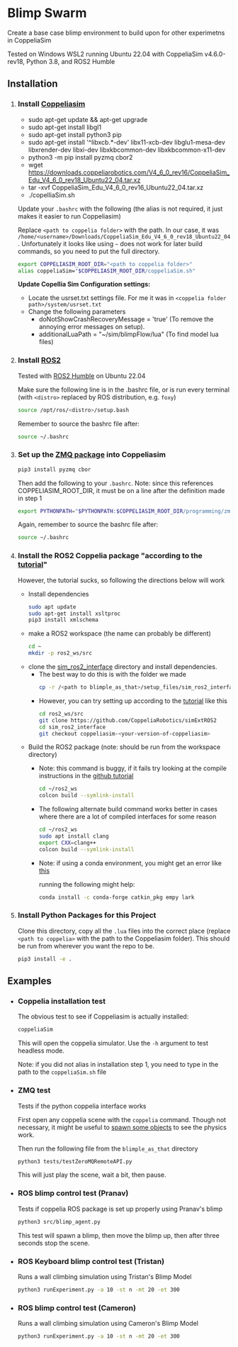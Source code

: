 # Blimp Swarm
Create a base case blimp environment to build upon for other experimetns in CoppeliaSim

Tested on Windows WSL2 running Ubuntu 22.04 with CoppeliaSim v4.6.0-rev18, Python 3.8, and ROS2 Humble

## Installation

1. ### Install [Coppeliasim](https://www.coppeliarobotics.com/)

    * sudo apt-get update && apt-get upgrade
    * sudo apt-get install libgl1
    * sudo apt-get install python3 pip
    * sudo apt-get install '^libxcb.*-dev' libx11-xcb-dev libglu1-mesa-dev libxrender-dev libxi-dev libxkbcommon-dev libxkbcommon-x11-dev
    * python3 -m pip install pyzmq cbor2
    * wget https://downloads.coppeliarobotics.com/V4_6_0_rev16/CoppeliaSim_Edu_V4_6_0_rev18_Ubuntu22_04.tar.xz
    * tar -xvf CoppeliaSim_Edu_V4_6_0_rev16_Ubuntu22_04.tar.xz
    * ./copelliaSim.sh
    
    Update your ```.bashrc``` with the following (the alias is not required, it just makes it easier to run Coppeliasim)
    
    Replace ```<path to coppelia folder>``` with the path. In our case, it was ```/home/<username>/Downloads/CoppeliaSim_Edu_V4_6_0_rev18_Ubuntu22_04```. Unfortunately it looks like using ```~``` does not work for later build commands, so you need to put the full directory.
    ```bash
    export COPPELIASIM_ROOT_DIR="<path to coppelia folder>"
    alias coppeliaSim="$COPPELIASIM_ROOT_DIR/coppeliaSim.sh"
    ```
   
    **Update Copellia Sim Configuration settings:**
    *  Locate the usrset.txt settings file. For me it was in ```<coppelia folder path>/system/usrset.txt```
    * Change the following parameters
        * doNotShowCrashRecoveryMessage = 'true' (To remove the annoying error messages on setup).
        * additionalLuaPath =  "~/sim/blimpFlow/lua" (To find model lua files)


2. ### Install [ROS2](https://docs.ros.org/)

    Tested with [ROS2 Humble](https://docs.ros.org/en/humble/Installation.html) on Ubuntu 22.04
     
    Make sure the following line is in the .bashrc file, or is run every terminal (with `<distro>` replaced by ROS distribution, e.g. `foxy`)
    
    ```bash
    source /opt/ros/<distro>/setup.bash
    ```
    Remember to source the bashrc file after:
   
    ```bash
    source ~/.bashrc
    ```

3. ### Set up the [ZMQ package](https://www.coppeliarobotics.com/helpFiles/en/zmqRemoteApiOverview.htm) into Coppeliasim
    ```bash
    pip3 install pyzmq cbor
    ```
    Then add the following to your ```.bashrc```. Note: since this references COPPELIASIM_ROOT_DIR, it must be on a line after the definition made in step 1
    ```bash
    export PYTHONPATH="$PYTHONPATH:$COPPELIASIM_ROOT_DIR/programming/zmqRemoteApi/clients/python"
    ```
    Again, remember to source the bashrc file after:
   
    ```bash
    source ~/.bashrc
    ```
   
4. ### Install the ROS2 Coppelia package "according to the [tutorial](https://www.coppeliarobotics.com/helpFiles/en/ros2Tutorial.htm)"

    However, the tutorial sucks, so following the directions below will work
    
    * Install dependencies
      ```bash
      sudo apt update
      sudo apt-get install xsltproc
      pip3 install xmlschema
      ```
    * make a ROS2 workspace (the name can probably be different)
      ```bash
      cd ~
      mkdir -p ros2_ws/src
      ```
    * clone the [sim_ros2_interface](https://github.com/CoppeliaRobotics/simExtROS2) directory and install dependencies.
      * The best way to do this is with the folder we made
          ```bash
          cp -r /<path to blimple_as_that>/setup_files/sim_ros2_interface ros2_ws/src
          ```
      * However, you can try setting up according to the [tutorial](https://www.coppeliarobotics.com/helpFiles/en/ros2Tutorial.htm) like this
          ```bash
          cd ros2_ws/src
          git clone https://github.com/CoppeliaRobotics/simExtROS2
          cd sim_ros2_interface
          git checkout coppeliasim-<your-version-of-coppeliasim>
          ```
    * Build the ROS2 package (note: should be run from the workspace directory)
      * Note: this command is buggy, if it fails try looking at the compile instructions in the [github tutorial](https://github.com/CoppeliaRobotics/simROS2)
        ```bash
        cd ~/ros2_ws
        colcon build --symlink-install
        ```
      * The following alternate build command works better in cases where there are a lot of compiled interfaces for some reason
        ```bash
        cd ~/ros2_ws
        sudo apt install clang
        export CXX=clang++
        colcon build --symlink-install
        ```
        
      * Note: if using a conda environment, you might get an error like [this](https://github.com/colcon/colcon-ros/issues/118)

        running the following might help:
        ```bash
        conda install -c conda-forge catkin_pkg empy lark
        ```
        
5. ### Install Python Packages for this Project
   Clone this directory, copy all the ```.lua``` files into the correct place (replace ```<path to coppelia>``` with the path to the Coppeliasim folder). This should be run from wherever you want the repo to be.

    ```bash
    pip3 install -e .
    ```


## Examples
* ### Coppelia installation test
  The obvious test to see if Coppeliasim is actually installed:
  ```bash
  coppeliaSim
  ```
  This will open the coppelia simulator. Use the ```-h``` argument to test headless mode.

  Note: if you did not alias in installation step 1, you need to type in the path to the ```coppeliaSim.sh``` file
* ### ZMQ test
  Tests if the python coppelia interface works

  First open any coppelia scene with the ```coppelia``` command. Though not necessary, it might be useful to [spawn some objects](https://www.coppeliarobotics.com/helpFiles/index.html) to see the physics work.

  Then run the following file from the ```blimple_as_that``` directory
  ```bash
  python3 tests/testZeroMQRemoteAPI.py
  ```
  This will just play the scene, wait a bit, then pause.

* ### ROS blimp control test (Pranav)
  Tests if coppelia ROS package is set up properly using Pranav's blimp

  ```bash
  python3 src/blimp_agent.py
  ```
  This test will spawn a blimp, then move the blimp up, then after three seconds stop the scene. 

* ### ROS Keyboard blimp control test (Tristan)
  Runs a wall climbing simulation using Tristan's Blimp Model
  ```bash
  python3 runExperiment.py -a 10 -st n -mt 20 -et 300
  ```

* ### ROS blimp control test (Cameron)
  Runs a wall climbing simulation using Cameron's Blimp Model
  ```bash
  python3 runExperiment.py -a 10 -st n -mt 20 -et 300
  ```
